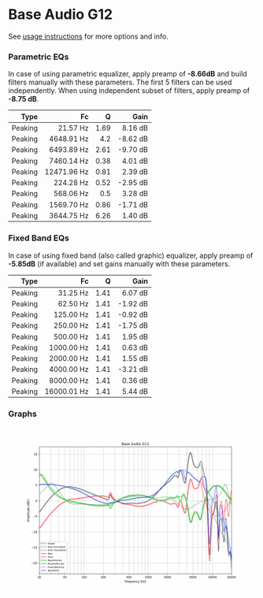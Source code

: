 # Base Audio G12
See [usage instructions](https://github.com/jaakkopasanen/AutoEq#usage) for more options and info.

### Parametric EQs
In case of using parametric equalizer, apply preamp of **-8.66dB** and build filters manually
with these parameters. The first 5 filters can be used independently.
When using independent subset of filters, apply preamp of **-8.75 dB**.

| Type    | Fc          |    Q | Gain     |
|--------:|------------:|-----:|---------:|
| Peaking | 21.57 Hz    | 1.69 | 8.16 dB  |
| Peaking | 4648.91 Hz  | 4.2  | -8.62 dB |
| Peaking | 6493.89 Hz  | 2.61 | -9.70 dB |
| Peaking | 7460.14 Hz  | 0.38 | 4.01 dB  |
| Peaking | 12471.96 Hz | 0.81 | 2.39 dB  |
| Peaking | 224.28 Hz   | 0.52 | -2.95 dB |
| Peaking | 568.06 Hz   | 0.5  | 3.28 dB  |
| Peaking | 1569.70 Hz  | 0.86 | -1.71 dB |
| Peaking | 3644.75 Hz  | 6.26 | 1.40 dB  |

### Fixed Band EQs
In case of using fixed band (also called graphic) equalizer, apply preamp of **-5.85dB**
(if available) and set gains manually with these parameters.

| Type    | Fc          |    Q | Gain     |
|--------:|------------:|-----:|---------:|
| Peaking | 31.25 Hz    | 1.41 | 6.07 dB  |
| Peaking | 62.50 Hz    | 1.41 | -1.92 dB |
| Peaking | 125.00 Hz   | 1.41 | -0.92 dB |
| Peaking | 250.00 Hz   | 1.41 | -1.75 dB |
| Peaking | 500.00 Hz   | 1.41 | 1.95 dB  |
| Peaking | 1000.00 Hz  | 1.41 | 0.63 dB  |
| Peaking | 2000.00 Hz  | 1.41 | 1.55 dB  |
| Peaking | 4000.00 Hz  | 1.41 | -3.21 dB |
| Peaking | 8000.00 Hz  | 1.41 | 0.36 dB  |
| Peaking | 16000.01 Hz | 1.41 | 5.44 dB  |

### Graphs
![](./Base%20Audio%20G12.png)